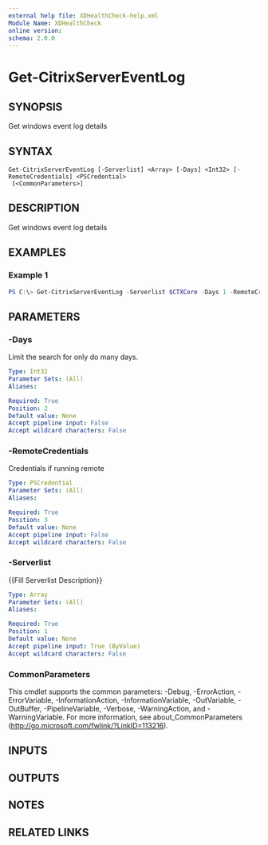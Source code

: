 ```yaml
---
external help file: XDHealthCheck-help.xml
Module Name: XDHealthCheck
online version:
schema: 2.0.0
---
```


# Get-CitrixServerEventLog

## SYNOPSIS

Get windows event log details

## SYNTAX

```
Get-CitrixServerEventLog [-Serverlist] <Array> [-Days] <Int32> [-RemoteCredentials] <PSCredential>
 [<CommonParameters>]
```

## DESCRIPTION
Get windows event log details

## EXAMPLES

### Example 1
```powershell
PS C:\> Get-CitrixServerEventLog -Serverlist $CTXCore -Days 1 -RemoteCredentials $CTXAdmin
```

## PARAMETERS

### -Days
Limit the search for only do many days.

```yaml
Type: Int32
Parameter Sets: (All)
Aliases:

Required: True
Position: 2
Default value: None
Accept pipeline input: False
Accept wildcard characters: False
```

### -RemoteCredentials

Credentials if running remote

```yaml
Type: PSCredential
Parameter Sets: (All)
Aliases:

Required: True
Position: 3
Default value: None
Accept pipeline input: False
Accept wildcard characters: False
```

### -Serverlist
{{Fill Serverlist Description}}

```yaml
Type: Array
Parameter Sets: (All)
Aliases:

Required: True
Position: 1
Default value: None
Accept pipeline input: True (ByValue)
Accept wildcard characters: False
```

### CommonParameters
This cmdlet supports the common parameters: -Debug, -ErrorAction, -ErrorVariable, -InformationAction, -InformationVariable, -OutVariable, -OutBuffer, -PipelineVariable, -Verbose, -WarningAction, and -WarningVariable. For more information, see about_CommonParameters (http://go.microsoft.com/fwlink/?LinkID=113216).

## INPUTS

## OUTPUTS

## NOTES

## RELATED LINKS
